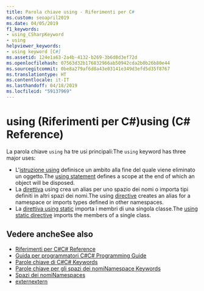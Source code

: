 ```yaml
---
title: Parola chiave using - Riferimenti per C#
ms.custom: seoapril2019
ms.date: 04/05/2019
f1_keywords:
- using_CSharpKeyword
- using
helpviewer_keywords:
- using keyword [C#]
ms.assetid: 124e1a63-2a4b-4132-b269-3b6d8d3ef72d
ms.openlocfilehash: 07563d32b176832966ab50942cda2b0b26b80e44
ms.sourcegitcommit: 0be8a279af6d8a43e03141e349d3efd5d35f8767
ms.translationtype: HT
ms.contentlocale: it-IT
ms.lasthandoff: 04/18/2019
ms.locfileid: "59137969"
---
```

# <a name="using-c-reference"></a><span data-ttu-id="b5879-102">using (Riferimenti per C#)</span><span class="sxs-lookup"><span data-stu-id="b5879-102">using (C# Reference)</span></span>

<span data-ttu-id="b5879-103">La parola chiave `using` ha tre usi principali:</span><span class="sxs-lookup"><span data-stu-id="b5879-103">The `using` keyword has three major uses:</span></span>
- <span data-ttu-id="b5879-104">L'[istruzione using](using-statement.md) definisce un ambito alla fine del quale viene eliminato un oggetto.</span><span class="sxs-lookup"><span data-stu-id="b5879-104">The [using statement](using-statement.md) defines a scope at the end of which an object will be disposed.</span></span> 
- <span data-ttu-id="b5879-105">La [direttiva](using-directive.md) using crea un alias per uno spazio dei nomi o importa tipi definiti in altri spazi dei nomi.</span><span class="sxs-lookup"><span data-stu-id="b5879-105">The using [directive](using-directive.md) creates an alias for a namespace or imports types defined in other namespaces.</span></span> 
- <span data-ttu-id="b5879-106">La [direttiva using static](using-static.md) importa i membri di una singola classe.</span><span class="sxs-lookup"><span data-stu-id="b5879-106">The [using static directive](using-static.md) imports the members of a single class.</span></span>

## <a name="see-also"></a><span data-ttu-id="b5879-107">Vedere anche</span><span class="sxs-lookup"><span data-stu-id="b5879-107">See also</span></span>

- [<span data-ttu-id="b5879-108">Riferimenti per C#</span><span class="sxs-lookup"><span data-stu-id="b5879-108">C# Reference</span></span>](../index.md)
- [<span data-ttu-id="b5879-109">Guida per programmatori C#</span><span class="sxs-lookup"><span data-stu-id="b5879-109">C# Programming Guide</span></span>](../../programming-guide/index.md)
- [<span data-ttu-id="b5879-110">Parole chiave di C#</span><span class="sxs-lookup"><span data-stu-id="b5879-110">C# Keywords</span></span>](index.md)
- [<span data-ttu-id="b5879-111">Parole chiave per gli spazi dei nomi</span><span class="sxs-lookup"><span data-stu-id="b5879-111">Namespace Keywords</span></span>](namespace-keywords.md)
- [<span data-ttu-id="b5879-112">Spazi dei nomi</span><span class="sxs-lookup"><span data-stu-id="b5879-112">Namespaces</span></span>](../../programming-guide/namespaces/index.md)
- [<span data-ttu-id="b5879-113">extern</span><span class="sxs-lookup"><span data-stu-id="b5879-113">extern</span></span>](extern.md)
